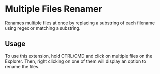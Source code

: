 # Multiple Files Renamer

Renames multiple files at once by replacing a substring of each filename using regex or matching a substring.

## Usage
To use this extension, hold CTRL/CMD and click on multiple files on the Explorer. Then, right clicking on one of them will display an option to rename the files.

